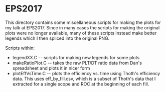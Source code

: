 # EPS2017

This directory contains some miscellaneous scripts for making the plots for my talk at EPS2017. Since in many cases the scripts for making the original plots were no longer available, many of these scripts instead make better legends which I then spliced into the original PNG.

Scripts within:

* legendXX.C -- scripts for making new legends for some plots
* makeRatioPlot.C -- takes the raw PLT/DT ratio data from Dan's spreadsheet and plots it in nicer form
* plotEffVsTime.C -- plots the efficiency vs. time using Thoth's efficiency data. This uses eff_by_fill.csv, which is a subset of Thoth's data that I extracted for a single scope and ROC at the beginning of each fill.
